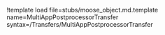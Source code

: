 !template load file=stubs/moose_object.md.template name=MultiAppPostprocessorTransfer syntax=/Transfers/MultiAppPostprocessorTransfer